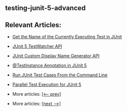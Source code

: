 ## testing-junit-5-advanced

## Relevant Articles:

- [Get the Name of the Currently Executing Test in JUnit](docs/Junit5_Get_CurrentTestName.md)
- [JUnit 5 TestWatcher API](docs/Junit5_TestWatcher.md)
- [JUnit Custom Display Name Generator API](docs/Junit5_DisplayName_Generator.md)
- [@TestInstance Annotation in JUnit 5](docs/Junit5_@TestInstance.md)
- [Run JUnit Test Cases From the Command Line](docs/Junit5_RunFrom_CommandLine.md)
- [Parallel Test Execution for JUnit 5](docs/Junit5_Parallel_Test.md)

- More articles: [[<-- prev]](../testing-junit-5-basics/README.md)
- More articles: [[next -->]](../testing-junit-5-annotations/README.md)